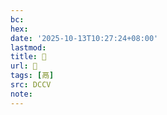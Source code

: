 ```yaml
---
bc:
hex:
date: '2025-10-13T10:27:24+08:00'
lastmod:
title: 􂛰
url: 􂛰
tags: [鬲]
src: DCCV
note:
---
```

